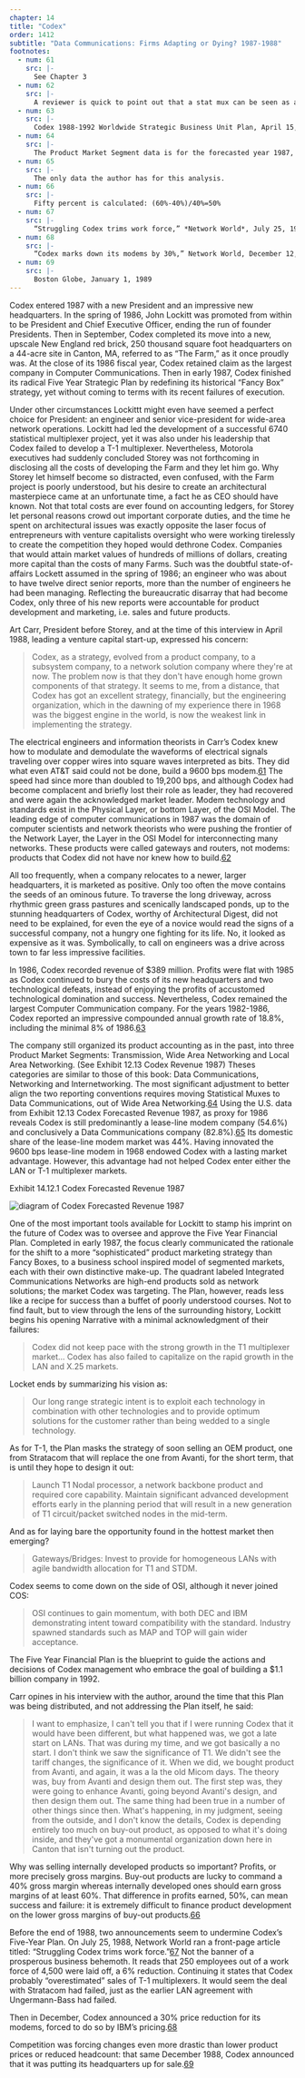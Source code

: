 ```yaml
---
chapter: 14
title: "Codex"
order: 1412
subtitle: "Data Communications: Firms Adapting or Dying? 1987-1988"
footnotes:
  - num: 61
    src: |-
      See Chapter 3
  - num: 62
    src: |-
      A reviewer is quick to point out that a stat mux can be seen as a router with a much smaller packet size.
  - num: 63
    src: |-
      Codex 1988-1992 Worldwide Strategic Business Unit Plan, April 15, 1987 and The Five-Year Financial Forecast. The private data of Codex is excerpted from these two documents that were given to the author in 1987 in conjunction with investment banking services he was rendering for the company. Since it has been over twenty-five years, and Codex no longer exists as an entity, the author has not requested a formal release for use of these documents from Motorola. He has, however, made use of the data as if it were 1987-1988. 
  - num: 64
    src: |-
      The Product Market Segment data is for the forecasted year 1987, not actuals for 1986 or earlier. Hence there can be some inconsistencies between the actual data of 1986 and/or forecasted data of 1987. 
  - num: 65
    src: |-
      The only data the author has for this analysis.
  - num: 66
    src: |-
      Fifty percent is calculated: (60%-40%)/40%=50%
  - num: 67
    src: |-
      “Struggling Codex trims work force,” *Network World*, July 25, 1988. Pp. 1 and 4
  - num: 68
    src: |-
      “Codex marks down its modems by 30%,” Network World, December 12, 1988, ppgs/ 8 and 10
  - num: 69
    src: |-
      Boston Globe, January 1, 1989
---
```


Codex entered 1987 with a new President and an impressive new headquarters. In the spring of 1986, John Lockitt was promoted from within to be President and Chief Executive Officer, ending the run of founder Presidents. Then in September, Codex completed its move into a new, upscale New England red brick, 250 thousand square foot headquarters on a 44-acre site in Canton, MA, referred to as “The Farm,” as it once proudly was. At the close of its 1986 fiscal year, Codex retained claim as the largest company in Computer Communications. Then in early 1987, Codex finished its radical Five Year Strategic Plan by redefining its historical “Fancy Box” strategy, yet without coming to terms with its recent failures of execution.

Under other circumstances Lockittt might even have seemed a perfect choice for President: an engineer and senior vice-president for wide-area network operations. Lockitt had led the development of a successful 6740 statistical multiplexer project, yet it was also under his leadership that Codex failed to develop a T-1 multiplexer. Nevertheless, Motorola executives had suddenly concluded Storey was not forthcoming in disclosing all the costs of developing the Farm and they let him go. Why Storey let himself become so distracted, even confused, with the Farm project is poorly understood, but his desire to create an architectural masterpiece came at an unfortunate time, a fact he as CEO should have known. Not that total costs are ever found on accounting ledgers, for Storey let personal reasons crowd out important corporate duties, and the time he spent on architectural issues was exactly opposite the laser focus of entrepreneurs with venture capitalists oversight who were working tirelessly to create the competition they hoped would dethrone Codex. Companies that would attain market values of hundreds of millions of dollars, creating more capital than the costs of many Farms. Such was the doubtful state-of-affairs Lockett assumed in the spring of 1986; an engineer who was about to have twelve direct senior reports, more than the number of engineers he had been managing. Reflecting the bureaucratic disarray that had become Codex, only three of his new reports were accountable for product development and marketing, i.e. sales and future products.

Art Carr, President before Storey, and at the time of this interview in April 1988, leading a venture capital start-up, expressed his concern:

>Codex, as a strategy, evolved from a product company, to a subsystem company, to a network solution company where they're at now. The problem now is that they don't have enough home grown components of that strategy. It seems to me, from a distance, that Codex has got an excellent strategy, financially, but the engineering organization, which in the dawning of my experience there in 1968 was the biggest engine in the world, is now the weakest link in implementing the strategy.

The electrical engineers and information theorists in Carr’s Codex knew how to modulate and demodulate the waveforms of electrical signals traveling over copper wires into square waves interpreted as bits. They did what even AT&T said could not be done, build a 9600 bps modem.<a name="fnloc61" href="#fn61">61</a> The speed had since more than doubled to 19,200 bps, and although Codex had become complacent and briefly lost their role as leader, they had recovered and were again the acknowledged market leader. Modem technology and standards exist in the Physical Layer, or bottom Layer, of the OSI Model. The leading edge of computer communications in 1987 was the domain of computer scientists and network theorists who were pushing the frontier of the Network Layer, the Layer in the OSI Model for interconnecting many networks. These products were called gateways and routers, not modems: products that Codex did not have nor knew how to build.<a name="fnloc62" href="#fn62">62</a>

All too frequently, when a company relocates to a newer, larger headquarters, it is marketed as positive. Only too often the move contains the seeds of an ominous future. To traverse the long driveway, across rhythmic green grass pastures and scenically landscaped ponds, up to the stunning headquarters of Codex, worthy of Architectural Digest, did not need to be explained, for even the eye of a novice would read the signs of a successful company, not a hungry one fighting for its life. No, it looked as expensive as it was. Symbolically, to call on engineers was a drive across town to far less impressive facilities.

In 1986, Codex recorded revenue of $389 million. Profits were flat with 1985 as Codex continued to bury the costs of its new headquarters and two technological defeats, instead of enjoying the profits of accustomed technological domination and success. Nevertheless, Codex remained the largest Computer Communication company. For the years 1982-1986, Codex reported an impressive compounded annual growth rate of 18.8%, including the minimal 8% of 1986.<a name="fnloc63" href="#fn63">63</a>

The company still organized its product accounting as in the past, into three Product Market Segments: Transmission, Wide Area Networking and Local Area Networking. (See Exhibit 12.13 Codex Revenue 1987) Theses categories are similar to those of this book: Data Communications, Networking and Internetworking. The most significant adjustment to better align the two reporting conventions requires moving Statistical Muxes to Data Communications, out of Wide Area Networking.<a name="fnloc64" href="#fn64">64</a>  Using the U.S. data from Exhibit 12.13 Codex Forecasted Revenue 1987, as proxy for 1986 reveals Codex is still predominantly a lease-line modem company (54.6%) and conclusively a Data Communications company (82.8%).<a name="fnloc65" href="#fn65">65</a>  Its domestic share of the lease-line modem market was 44%. Having innovated the 9600 bps lease-line modem in 1968 endowed Codex with a lasting market advantage. However, this advantage had not helped Codex enter either the LAN or T-1 multiplexer markets.

Exhibit 14.12.1 Codex Forecasted Revenue 1987

![diagram of Codex Forecasted Revenue 1987](/assets/img/ex-14.12.1_codex_revenue_1987.png)

One of the most important tools available for Lockitt to stamp his imprint on the future of Codex was to oversee and approve the Five Year Financial Plan. Completed in early 1987, the focus clearly communicated the rationale for the shift to a more “sophisticated” product marketing strategy than Fancy Boxes, to a business school inspired model of segmented markets, each with their own distinctive make-up. The quadrant labeled Integrated Communications Networks are high-end products sold as network solutions; the market Codex was targeting. The Plan, however, reads less like a recipe for success than a buffet of poorly understood courses. Not to find fault, but to view through the lens of the surrounding history, Lockitt begins his opening Narrative with a minimal acknowledgment of their failures:

>Codex did not keep pace with the strong growth in the T1 multiplexer market... Codex has also failed to capitalize on the rapid growth in the LAN and X.25 markets.

Locket ends by summarizing his vision as:

>Our long range strategic intent is to exploit each technology in combination with other technologies and to provide optimum solutions for the customer rather than being wedded to a single technology.

As for T-1, the Plan masks the strategy of soon selling an OEM product, one from Stratacom that will replace the one from Avanti, for the short term, that is until they hope to design it out:

>Launch T1 Nodal processor, a network backbone product and required core capability. Maintain significant advanced development efforts early in the planning period that will result in a new generation of T1 circuit/packet switched nodes in the mid-term.

And as for laying bare the opportunity found in the hottest market then emerging?

>Gateways/Bridges: Invest to provide for homogeneous LANs with agile bandwidth allocation for T1 and STDM.

Codex seems to come down on the side of OSI, although it never joined COS:

>OSI continues to gain momentum, with both DEC and IBM demonstrating intent toward compatibility with the standard. Industry spawned standards such as MAP and TOP will gain wider acceptance.

The Five Year Financial Plan is the blueprint to guide the actions and decisions of Codex management who embrace the goal of building a $1.1 billion company in 1992.

Carr opines in his interview with the author, around the time that this Plan was being distributed, and not addressing the Plan itself, he said:

>I want to emphasize, I can't tell you that if I were running Codex that it would have been different, but what happened was, we got a late start on LANs. That was during my time, and we got basically a no start. I don't think we saw the significance of T1. We didn't see the tariff changes, the significance of it. When we did, we bought product from Avanti, and again, it was a la the old Micom days. The theory was, buy from Avanti and design them out. The first step was, they were going to enhance Avanti, going beyond Avanti's design, and then design them out. The same thing had been true in a number of other things since then. What's happening, in my judgment, seeing from the outside, and I don't know the details, Codex is depending entirely too much on buy-out product, as opposed to what it's doing inside, and they've got a monumental organization down here in Canton that isn't turning out the product.

Why was selling internally developed products so important? Profits, or more precisely gross margins. Buy-out products are lucky to command a 40% gross margin whereas internally developed ones should earn gross margins of at least 60%. That difference in profits earned, 50%, can mean success and failure: it is extremely difficult to finance product development on the lower gross margins of buy-out products.<a name="fnloc66" href="#fn66">66</a>

Before the end of 1988, two announcements seem to undermine Codex’s Five-Year Plan. On July 25, 1988, Network World ran a front-page article titled: “Struggling Codex trims work force.”<a name="fnloc67" href="#fn67">67</a>  Not the banner of a prosperous business behemoth. It reads that 250 employees out of a work force of 4,500 were laid off, a 6% reduction. Continuing it states that Codex probably “overestimated” sales of T-1 multiplexers. It would seem the deal with Stratacom had failed, just as the earlier LAN agreement with Ungermann-Bass had failed.

Then in December, Codex announced a 30% price reduction for its modems, forced to do so by IBM’s pricing.<a name="fnloc68" href="#fn68">68</a>

Competition was forcing changes even more drastic than lower product prices or reduced headcount: that same December 1988, Codex announced that it was putting its headquarters up for sale.<a name="fnloc69" href="#fn69">69</a>

